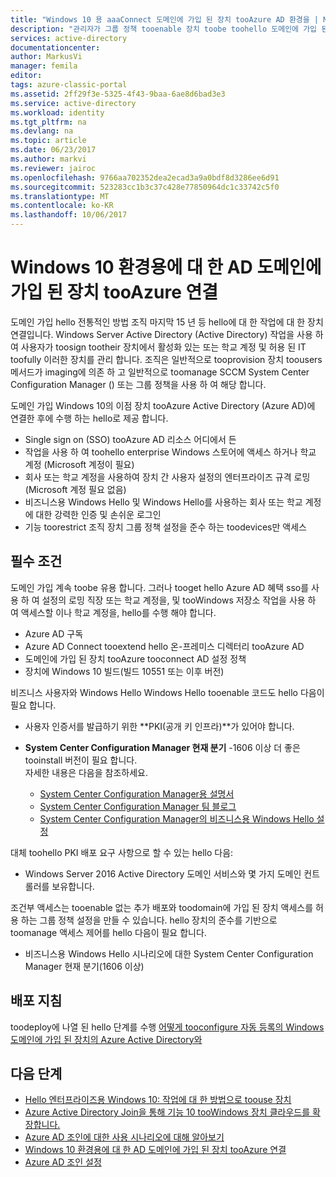 ```yaml
---
title: "Windows 10 용 aaaConnect 도메인에 가입 된 장치 tooAzure AD 환경을 | Microsoft Docs"
description: "관리자가 그룹 정책 tooenable 장치 toobe toohello 도메인에 가입 된 엔터프라이즈 네트워크를 구성할 수는 방법에 대해 설명 합니다."
services: active-directory
documentationcenter: 
author: MarkusVi
manager: femila
editor: 
tags: azure-classic-portal
ms.assetid: 2ff29f3e-5325-4f43-9baa-6ae8d6bad3e3
ms.service: active-directory
ms.workload: identity
ms.tgt_pltfrm: na
ms.devlang: na
ms.topic: article
ms.date: 06/23/2017
ms.author: markvi
ms.reviewer: jairoc
ms.openlocfilehash: 9766aa702352dea2ecad3a9a0bdf8d3286ee6d91
ms.sourcegitcommit: 523283cc1b3c37c428e77850964dc1c33742c5f0
ms.translationtype: MT
ms.contentlocale: ko-KR
ms.lasthandoff: 10/06/2017
---
```

# <a name="connect-domain-joined-devices-tooazure-ad-for-windows-10-experiences"></a>Windows 10 환경용에 대 한 AD 도메인에 가입 된 장치 tooAzure 연결
도메인 가입 hello 전통적인 방법 조직 마지막 15 년 등 hello에 대 한 작업에 대 한 장치 연결입니다. Windows Server Active Directory (Active Directory) 작업을 사용 하 여 사용자가 toosign tootheir 장치에서 활성화 있는 또는 학교 계정 및 허용 된 IT toofully 이러한 장치를 관리 합니다. 조직은 일반적으로 tooprovision 장치 toousers 메서드가 imaging에 의존 하 고 일반적으로 toomanage SCCM System Center Configuration Manager () 또는 그룹 정책을 사용 하 여 해당 합니다.


도메인 가입 Windows 10의 이점 장치 tooAzure Active Directory (Azure AD)에 연결한 후에 수행 하는 hello로 제공 합니다.

* Single sign on (SSO) tooAzure AD 리소스 어디에서 든
* 작업을 사용 하 여 toohello enterprise Windows 스토어에 액세스 하거나 학교 계정 (Microsoft 계정이 필요)
* 회사 또는 학교 계정을 사용하여 장치 간 사용자 설정의 엔터프라이즈 규격 로밍(Microsoft 계정 필요 없음)
* 비즈니스용 Windows Hello 및 Windows Hello를 사용하는 회사 또는 학교 계정에 대한 강력한 인증 및 손쉬운 로그인
* 기능 toorestrict 조직 장치 그룹 정책 설정을 준수 하는 toodevices만 액세스

## <a name="prerequisites"></a>필수 조건
도메인 가입 계속 toobe 유용 합니다. 그러나 tooget hello Azure AD 혜택 sso를 사용 하 여 설정의 로밍 직장 또는 학교 계정을, 및 tooWindows 저장소 작업을 사용 하 여 액세스할 이나 학교 계정을, hello를 수행 해야 합니다.

* Azure AD 구독
* Azure AD Connect tooextend hello 온-프레미스 디렉터리 tooAzure AD
* 도메인에 가입 된 장치 tooAzure tooconnect AD 설정 정책
* 장치에 Windows 10 빌드(빌드 10551 또는 이후 버전)

비즈니스 사용자와 Windows Hello Windows Hello tooenable 코드도 hello 다음이 필요 합니다.

- 사용자 인증서를 발급하기 위한 **PKI(공개 키 인프라)**가 있어야 합니다.

- **System Center Configuration Manager 현재 분기** -1606 이상 더 좋은 tooinstall 버전이 필요 합니다.  
자세한 내용은 다음을 참조하세요. 
    - [System Center Configuration Manager용 설명서](https://technet.microsoft.com/library/mt346023.aspx)
    - [System Center Configuration Manager 팀 블로그](http://blogs.technet.com/b/configmgrteam/archive/2015/09/23/now-available-update-for-system-center-config-manager-tp3.aspx)
    - [System Center Configuration Manager의 비즈니스용 Windows Hello 설정](https://docs.microsoft.com/sccm/protect/deploy-use/windows-hello-for-business-settings)

대체 toohello PKI 배포 요구 사항으로 할 수 있는 hello 다음:

* Windows Server 2016 Active Directory 도메인 서비스와 몇 가지 도메인 컨트롤러를 보유합니다.

조건부 액세스는 tooenable 없는 추가 배포와 toodomain에 가입 된 장치 액세스를 허용 하는 그룹 정책 설정을 만들 수 있습니다. hello 장치의 준수를 기반으로 toomanage 액세스 제어를 hello 다음이 필요 합니다.

* 비즈니스용 Windows Hello 시나리오에 대한 System Center Configuration Manager 현재 분기(1606 이상)

## <a name="deployment-instructions"></a>배포 지침

toodeploy에 나열 된 hello 단계를 수행 [어떻게 tooconfigure 자동 등록의 Windows 도메인에 가입 된 장치의 Azure Active Directory와](active-directory-conditional-access-automatic-device-registration-setup.md)

## <a name="next-step"></a>다음 단계
* [Hello 엔터프라이즈용 Windows 10: 작업에 대 한 방법으로 toouse 장치](active-directory-azureadjoin-windows10-devices-overview.md)
* [Azure Active Directory Join을 통해 기능 10 tooWindows 장치 클라우드를 확장합니다.](active-directory-azureadjoin-user-upgrade.md)
* [Azure AD 조인에 대한 사용 시나리오에 대해 알아보기](active-directory-azureadjoin-deployment-aadjoindirect.md)
* [Windows 10 환경용에 대 한 AD 도메인에 가입 된 장치 tooAzure 연결](active-directory-azureadjoin-devices-group-policy.md)
* [Azure AD 조인 설정](active-directory-azureadjoin-setup.md)


